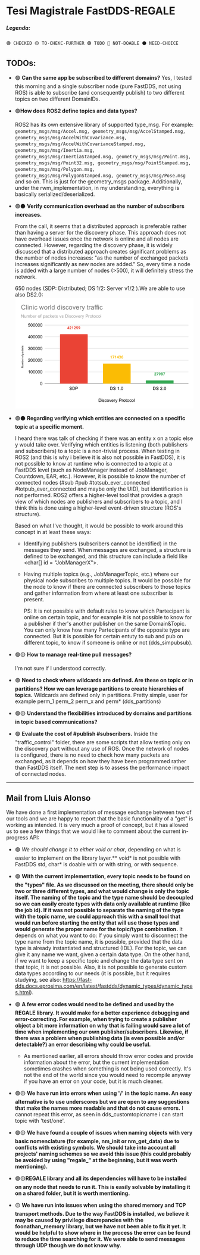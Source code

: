 # Tesi Magistrale FastDDS-REGALE
##### Legenda:
`
🟢 CHECKED
🟡 TO-CHEKC-FURTHER
🟣 TODO
🔴 NOT-DOABLE
⚫ NEED-CHOICE
`
## TODOs:
- 🟢 **Can the same app be subscribed to different domains?**
    Yes, I tested this morning and a single subscriber node (pure FastDDS, not using ROS) is able to subscribe (and consequently publish) to two different topics on two different DomainIDs.

- 🟢**How does ROS2 define topics and data types?**
 
    ROS2 has its own extensive library of supported type_msg. For example: ```geometry_msgs/msg/Accel.msg, geometry_msgs/msg/AccelStamped.msg, geometry_msgs/msg/AccelWithCovariance.msg, geometry_msgs/msg/AccelWithCovarianceStamped.msg, geometry_msgs/msg/Inertia.msg, geometry_msgs/msg/InertiaStamped.msg, geometry_msgs/msg/Point.msg, geometry_msgs/msg/Point32.msg, geometry_msgs/msg/PointStamped.msg, geometry_msgs/msg/Polygon.msg, geometry_msgs/msg/PolygonStamped.msg, geometry_msgs/msg/Pose.msg``` and so on. This is just for the geometry_msgs package. Additionally, under the rwm_implementation, in my understanding, everything is basically serialized/deserialized.

- 🟢⚫ **Verify communication overhead as the number of subscribers increases.**

    From the call, it seems that a distributed approach is preferable rather than having a server for the discovery phase. This approach does not have overhead issues once the network is online and all nodes are connected. However, regarding the discovery phase, it is widely discussed that a distributed approach creates significant problems as the number of nodes increases: "as the number of exchanged packets increases significantly as new nodes are added." So, every time a node is added with a large number of nodes (>500), it will definitely stress the network. 
    
    650 nodes (SDP: Distributed; DS 1/2: Server v1/2 ).We are able to use also DS2.0: ![IMAGE](image.png)


- 🟢⚫ **Regarding verifying which entities are connected on a specific topic at a specific moment.**

    I heard there was talk of checking if there was an entity x on a topic else y would take over. Verifying which entities is listening (both publishers and subscribers) to a topic is a non-trivial process. When testing in ROS2 (and this is why i believe it is also not possible in FastDDS), it is not possible to know at runtime who is connected to a topic at a FastDDS level (such as NodeManager instead of JobManager, Countdown, EAR, etc.). However, it is possible to know the number of connected nodes (#sub #pub #totsub_ever_connected #totpub_ever_connected and maybe only the UID), but identification is not performed. ROS2 offers a higher-level tool that provides a graph view of which nodes are publishers and subscribers to a topic, and I think this is done using a higher-level event-driven structure (ROS's structure).

    Based on what I've thought, it would be possible to work around this concept in at least these ways:

  - Identifying publishers (subscribers cannot be identified) in the messages they send. When messages are exchanged, a structure is defined to be exchanged, and this structure can include a field like <char[] id = "JobManagerX">.
  - Having multiple topics (e.g., JobManagerTopic, etc.) where our physical node subscribes to multiple topics. It would be possible for the node to know if there are connected subscribers to those topics and gather information from where at least one subscriber is present.

    PS: It is not possible with default rules to know which Partecipant is online on certain topic, and for example it is not possible to know for a publisher if ther's another publisher on the same Domain&Topic. You can only know how many Partecipants of the opposite type are connected. But it is possible for certain entuty to sub and pub on different topic, to know if someone is online or not (dds_simpubsub).

- 🟢🟡 **How to manage real-time pull messages?**

    I'm not sure if I understood correctly.

- 🟢 **Need to check where wildcards are defined. Are these on topic or in partitions? How we can leverage partitions to create hierarchies of topics.** Wildcards are defined only in partitions. Pretty simple, user for example perm_1 perm_2 perm_x and perm*  (dds_partitions)

- 🟢🟡 **Understand the flexibilities introduced by domains and partitions in topic based communications?**

- 🟢 **Evaluate the cost of #publish #subscribers.**
    Inside the "traffic_control" folder, there are some scripts that allow testing only on the discovery part without any use of ROS. Once the network of nodes is configured, there is no need to check how many packets are exchanged, as it depends on how they have been programmed rather than FastDDS itself. The next step is to assess the performance impact of connected nodes.

---

## Mail from Lluis Alonso

We have done a first implementation of message exchange between two of our tools and we are happy to report that the basic functionality of a "get" is working as intended. It is very much a proof of concept, but it has allowed us to see a few things that we would like to comment about the current in-progress API:

- 🟢 **We should change it to either void* or char*, depending on what is easier to implement on the library layer.**
    void* is not possible with FastDDS std, char* is doable with or with string, or with sequence<char>.

- 🟢 **With the current implementation, every topic needs to be found on the "types" file. As we discussed on the meeting, there should only be two or three different types, and what would change is only the topic itself. The naming of the topic and the type name should be decoupled so we can easily create types with data only available at runtime (like the job id). If it was not possible to separate the naming of the type with the topic name, we could approach this with a small tool that would run before starting the entity that will use those types and would generate the proper name for the topic/type combination.**
    It depends on what you want to do: If you simply want to disconnect the type name from the topic name, it is possible, provided that the data type is already instantiated and structured (IDL). For the topic, we can give it any name we want, given a certain data type. On the other hand, if we want to keep a specific topic and change the data type sent on that topic, it is not possible. Also, it is not possible to generate custom data types according to our needs (it is possible, but it requires studying, see also: https://fast-dds.docs.eprosima.com/en/latest/fastdds/dynamic_types/dynamic_types.html).
- 🟣 **A few error codes would need to be defined and used by the REGALE library. It would make for a better experience debugging and error-correcting. For example, when trying to create a publisher object a bit more information on why that is failing would save a lot of time when implementing our own publisher/subscribers. Likewise, if there was a problem when publishing data (is even possible and/or detectable?) an error describing why could be useful.**
  -  As mentioned earlier, all errors should throw error codes and provide information about the error, but the current implementation sometimes crashes when something is not being used correctly. It's not the end of the world since you would need to recompile anyway if you have an error on your code, but it is much cleaner.

- 🟢🟡 **We have run into errors when using '/' in the topic name. An easy alternative is to use underscores but we are open to any suggestions that make the names more readable and that do not cause errors.**
    I cannot repeat this error, as seen in dds_customtopicname i can start topic with 'test/one'.

- 🟣🟡 **We have found a couple of issues when naming objects with very basic nomenclature (for example, nm_init or nm_get_data) due to conflicts with existing symbols. We should take into account all projects' naming schemes so we avoid this issue (this could probably be avoided by using "regale_" at the beginning, but it was worth mentioning).**
  
- 🟣🟡**REGALE library and all its dependencies will have to be installed on any node that needs to run it. This is easily solvable by installing it on a shared folder, but it is worth mentioning.**

- 🟡 **We have run into issues when using the shared memory and TCP transport methods. Due to the way FastDDS is installed, we believe it may be caused by privilege discrepancies with the foonathan_memory library, but we have not been able to fix it yet. It would be helpful to show where in the process the error can be found to reduce the time searching for it. We were able to send messages through UDP though we do not know why.**

